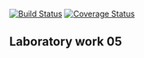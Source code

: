 [![Build Status](https://travis-ci.com/PolkaBBB/HWlab05.svg?branch=master)](https://travis-ci.com/PolkaBBB/HWlab05)
[![Coverage Status](https://coveralls.io/repos/github/PolkaBBB/HWlab05/badge.svg?branch=master)](https://coveralls.io/github/PolkaBBB/HWlab05?branch=master)
## Laboratory work 05
